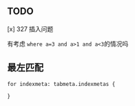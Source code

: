 ## TODO

[x] 327 插入问题

有考虑 `where a=3 and a>1 and a<3`的情况吗

## 最左匹配

```
for indexmeta: tabmeta.indexmetas {
	
}
```

